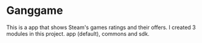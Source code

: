 # Ganggame
This is a app that shows Steam's games ratings and their offers. I created 3 modules in this project. app (default), commons and sdk.
